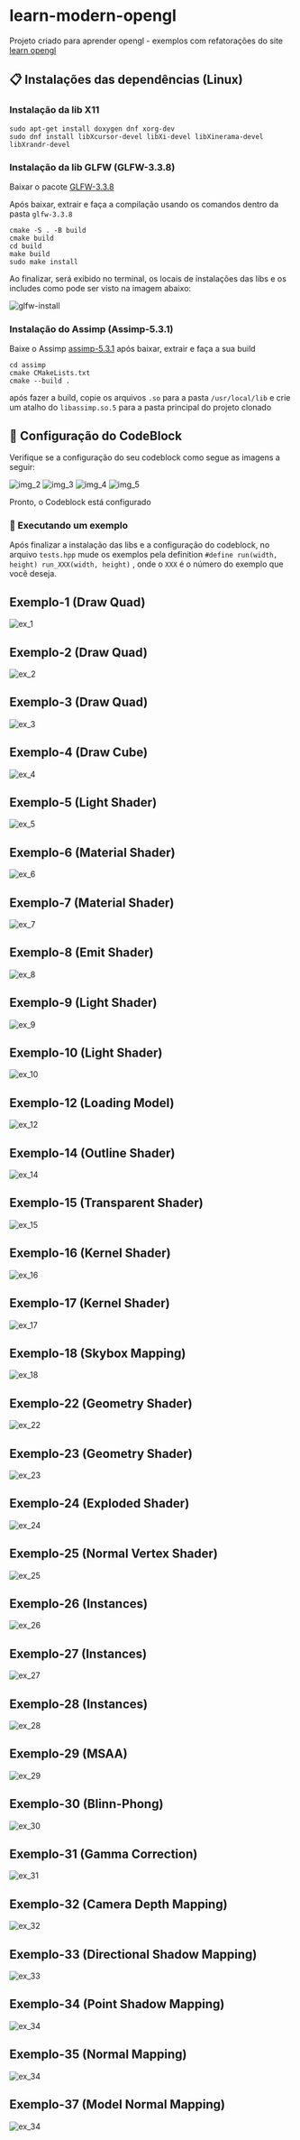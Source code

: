 # learn-modern-opengl

Projeto criado para aprender opengl - exemplos com refatorações do site [learn opengl](https://learnopengl.com/)

## 📋 Instalações das dependências (Linux)

### Instalação da lib X11

```
sudo apt-get install doxygen dnf xorg-dev
sudo dnf install libXcursor-devel libXi-devel libXinerama-devel libXrandr-devel
```

### Instalação da lib GLFW (GLFW-3.3.8)

Baixar o pacote [GLFW-3.3.8](https://www.glfw.org/download)

Após baixar, extrair e faça a compilação usando os comandos dentro da pasta ```glfw-3.3.8```

```
cmake -S . -B build
cmake build
cd build
make build
sudo make install
```

Ao finalizar, será exibido no terminal, os locais de instalações das libs e os includes como pode ser visto na imagem abaixo:

![glfw-install](./images/img_1.png)

### Instalação do Assimp (Assimp-5.3.1)

Baixe o Assimp [assimp-5.3.1](https://github.com/assimp/assimp)
após baixar, extrair e faça a sua build

```
cd assimp
cmake CMakeLists.txt 
cmake --build .
```

após fazer a build, copie os arquivos ```.so``` para a pasta ```/usr/local/lib``` e crie um atalho do ```libassimp.so.5``` para a 
pasta principal do projeto clonado

## 🔧 Configuração do CodeBlock

Verifique se a configuração do seu codeblock como segue as imagens a seguir:

![img_2](./images/img_2.png)
![img_3](./images/img_3.png)
![img_4](./images/img_4.png)
![img_5](./images/img_5.png)

Pronto, o Codeblock está configurado

### 🚀 Executando um exemplo

Após finalizar a instalação das libs e a configuração do codeblock, no arquivo ```tests.hpp``` mude os exemplos pela definition ```#define run(width, height) run_XXX(width, height)``` , onde o ```XXX``` é o número do exemplo que você deseja.

## Exemplo-1 (Draw Quad)
![ex_1](./images/ex_1.png)

## Exemplo-2 (Draw Quad)
![ex_2](./images/ex_2.png)

## Exemplo-3 (Draw Quad)
![ex_3](./images/ex_3.png)

## Exemplo-4 (Draw Cube)
![ex_4](./images/ex_4.gif)

## Exemplo-5 (Light Shader)
![ex_5](./images/ex_5.png)

## Exemplo-6 (Material Shader)
![ex_6](./images/ex_6.gif)

## Exemplo-7 (Material Shader)
![ex_7](./images/ex_7.gif)

## Exemplo-8 (Emit Shader)
![ex_8](./images/ex_8.gif)

## Exemplo-9 (Light Shader)
![ex_9](./images/ex_9.gif)

## Exemplo-10 (Light Shader)
![ex_10](./images/ex_10.gif)

## Exemplo-12 (Loading Model)
![ex_12](./images/ex_12.png)

## Exemplo-14 (Outline Shader)
![ex_14](./images/ex_14.png)

## Exemplo-15 (Transparent Shader)
![ex_15](./images/ex_15.png)

## Exemplo-16 (Kernel Shader)
![ex_16](./images/ex_16.png)

## Exemplo-17 (Kernel Shader)
![ex_17](./images/ex_17.png)

## Exemplo-18 (Skybox Mapping)
![ex_18](./images/ex_18.png)

## Exemplo-22 (Geometry Shader)
![ex_22](./images/ex_22.png)

## Exemplo-23 (Geometry Shader)
![ex_23](./images/ex_23.png)

## Exemplo-24 (Exploded Shader)
![ex_24](./images/ex_24.gif)

## Exemplo-25 (Normal Vertex Shader)
![ex_25](./images/ex_25.png)

## Exemplo-26 (Instances)
![ex_26](./images/ex_26.png)

## Exemplo-27 (Instances)
![ex_27](./images/ex_27.png)

## Exemplo-28 (Instances)
![ex_28](./images/ex_28.png)

## Exemplo-29 (MSAA)
![ex_29](./images/ex_29.png)

## Exemplo-30 (Blinn-Phong)
![ex_30](./images/ex_30.png)

## Exemplo-31 (Gamma Correction)
![ex_31](./images/ex_31.png)

## Exemplo-32 (Camera Depth Mapping)
![ex_32](./images/ex_32.gif)

## Exemplo-33 (Directional Shadow Mapping)
![ex_33](./images/ex_33.gif)

## Exemplo-34 (Point Shadow Mapping)
![ex_34](./images/ex_34.gif)

## Exemplo-35 (Normal Mapping)
![ex_34](./images/ex_35.png)

## Exemplo-37 (Model Normal Mapping)
![ex_34](./images/ex_37.png)